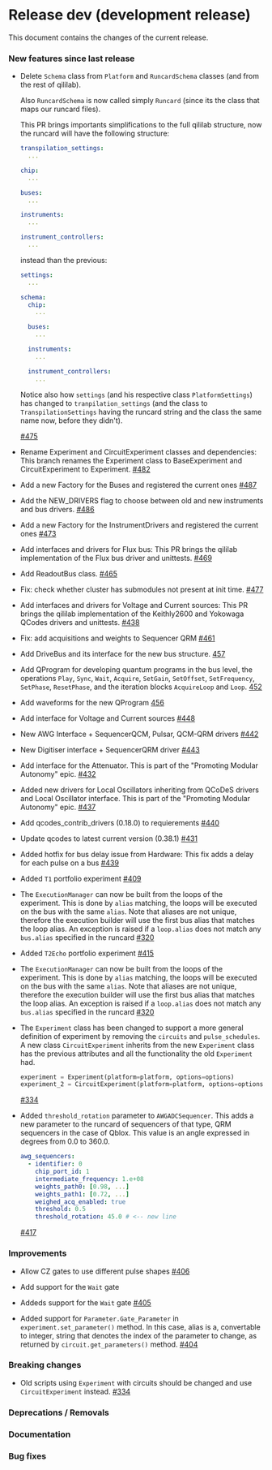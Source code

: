 # Release dev (development release)

This document contains the changes of the current release.

### New features since last release

- Delete `Schema` class from `Platform` and `RuncardSchema` classes (and from the rest of qililab).

  Also `RuncardSchema` is now called simply `Runcard` (since its the class that maps our runcard files).

  This PR brings importants simplifications to the full qililab structure, now the runcard will have the following structure:

  ```yaml
  transpilation_settings:
    ...

  chip:
    ...

  buses:
    ...

  instruments:
    ...

  instrument_controllers:
    ...
  ```

  instead than the previous:

  ```yaml
  settings:
    ...

  schema:
    chip:
      ...

    buses:
      ...

    instruments:
      ...

    instrument_controllers:
      ...
  ```

  Notice also how `settings` (and his respective class `PlatformSettings`) has changed to `tranpilation_settings` (and the class to `TranspilationSettings` having the runcard string and the class the same name now, before they didn't).

  [#475](https://github.com/qilimanjaro-tech/qililab/pull/475)

- Rename Experiment and CircuitExperiment classes and dependencies:
  This branch renames the Experiment class to BaseExperiment and CircuitExperiment to Experiment.
  [#482](https://github.com/qilimanjaro-tech/qililab/pull/482)

- Add a new Factory for the Buses and registered the current ones
  [#487](https://github.com/qilimanjaro-tech/qililab/pull/487)

- Add the NEW_DRIVERS flag to choose between old and new instruments and bus drivers.
  [#486](https://github.com/qilimanjaro-tech/qililab/pull/486)

- Add a new Factory for the InstrumentDrivers and registered the current ones
  [#473](https://github.com/qilimanjaro-tech/qililab/pull/473)

- Add interfaces and drivers for Flux bus:
  This PR brings the qililab implementation of the Flux bus driver and unittests.
  [#469](https://github.com/qilimanjaro-tech/qililab/pull/469)

- Add ReadoutBus class.
  [#465](https://github.com/qilimanjaro-tech/qililab/pull/465)

- Fix: check whether cluster has submodules not present at init time.
  [#477](https://github.com/qilimanjaro-tech/qililab/pull/477)

- Add interfaces and drivers for Voltage and Current sources:
  This PR brings the qililab implementation of the Keithly2600 and Yokowaga QCodes drivers and unittests.
  [#438](https://github.com/qilimanjaro-tech/qililab/pull/438)

- Fix: add acquisitions and weights to Sequencer QRM
  [#461](https://github.com/qilimanjaro-tech/qililab/pull/461)

- Add DriveBus and its interface for the new bus structure.
  [457](https://github.com/qilimanjaro-tech/qililab/pull/457)

- Add QProgram for developing quantum programs in the bus level, the operations `Play`, `Sync`, `Wait`, `Acquire`, `SetGain`, `SetOffset`, `SetFrequency`, `SetPhase`, `ResetPhase`, and the iteration blocks `AcquireLoop` and `Loop`.
  [452](https://github.com/qilimanjaro-tech/qililab/pull/452)

- Add waveforms for the new QProgram
  [456](https://github.com/qilimanjaro-tech/qililab/pull/456)

- Add interface for Voltage and Current sources
  [#448](https://github.com/qilimanjaro-tech/qililab/pull/448)

- New AWG Interface + SequencerQCM, Pulsar, QCM-QRM drivers
  [#442](https://github.com/qilimanjaro-tech/qililab/pull/442)

- New Digitiser interface + SequencerQRM driver
  [#443](https://github.com/qilimanjaro-tech/qililab/pull/442)

- Add interface for the Attenuator.
  This is part of the "Promoting Modular Autonomy" epic.
  [#432](https://github.com/qilimanjaro-tech/qililab/pull/432)

- Added new drivers for Local Oscillators inheriting from QCoDeS drivers and Local Oscillator interface.
  This is part of the "Promoting Modular Autonomy" epic.
  [#437](https://github.com/qilimanjaro-tech/qililab/pull/437)

- Add qcodes_contrib_drivers (0.18.0) to requierements
  [#440](https://github.com/qilimanjaro-tech/qililab/pull/440)

- Update qcodes to latest current version (0.38.1)
  [#431](https://github.com/qilimanjaro-tech/qililab/pull/431)

- Added hotfix for bus delay issue from Hardware:
  This fix adds a delay for each pulse on a bus
  [#439](https://github.com/qilimanjaro-tech/qililab/pull/439)

- Added `T1` portfolio experiment
  [#409](https://github.com/qilimanjaro-tech/qililab/pull/409)

- The `ExecutionManager` can now be built from the loops of the experiment.
  This is done by `alias` matching, the loops will be executed on the bus with the same `alias`.
  Note that aliases are not unique, therefore the execution builder will use the first bus alias that matches the loop alias. An exception is raised if a `loop.alias` does not match any `bus.alias` specified in the runcard
  [#320](https://github.com/qilimanjaro-tech/qililab/pull/320)

- Added `T2Echo` portfolio experiment
  [#415](https://github.com/qilimanjaro-tech/qililab/pull/415)

- The `ExecutionManager` can now be built from the loops of the experiment.
  This is done by `alias` matching, the loops will be executed on the bus with the same `alias`.
  Note that aliases are not unique, therefore the execution builder will use the first bus alias that matches the loop alias. An exception is raised if a `loop.alias` does not match any `bus.alias` specified in the runcard
  [#320](https://github.com/qilimanjaro-tech/qililab/pull/320)

- The `Experiment` class has been changed to support a more general definition of experiment by removing the
  `circuits` and `pulse_schedules`. A new class `CircuitExperiment` inherits from the new `Experiment` class has the previous attributes and all the functionality the old `Experiment` had.

  ```python
  experiment = Experiment(platform=platform, options=options)
  experiment_2 = CircuitExperiment(platform=platform, options=options, circuits=[circuit])
  ```

  [#334](https://github.com/qilimanjaro-tech/qililab/pull/334)

- Added `threshold_rotation` parameter to `AWGADCSequencer`. This adds a new parameter to the runcard of sequencers of that type, QRM sequencers in the case of Qblox. This value is an angle expressed in degrees from 0.0 to 360.0.

  ```yml
  awg_sequencers:
    - identifier: 0
      chip_port_id: 1
      intermediate_frequency: 1.e+08
      weights_path0: [0.98, ...]
      weights_path1: [0.72, ...]
      weighed_acq_enabled: true
      threshold: 0.5
      threshold_rotation: 45.0 # <-- new line
  ```

  [#417](https://github.com/qilimanjaro-tech/qililab/pull/417)

### Improvements

- Allow CZ gates to use different pulse shapes
  [#406](https://github.com/qilimanjaro-tech/qililab/pull/406)

- Add support for the `Wait` gate

- Addeds support for the `Wait` gate
  [#405](https://github.com/qilimanjaro-tech/qililab/pull/405)

- Added support for `Parameter.Gate_Parameter` in `experiment.set_parameter()` method. In this case, alias is a, convertable to integer, string that denotes the index of the parameter to change, as returned by `circuit.get_parameters()` method.
  [#404](https://github.com/qilimanjaro-tech/qililab/pull/404)

### Breaking changes

- Old scripts using `Experiment` with circuits should be changed and use `CircuitExperiment` instead.
  [#334](https://github.com/qilimanjaro-tech/qililab/pull/334)

### Deprecations / Removals

### Documentation

### Bug fixes
